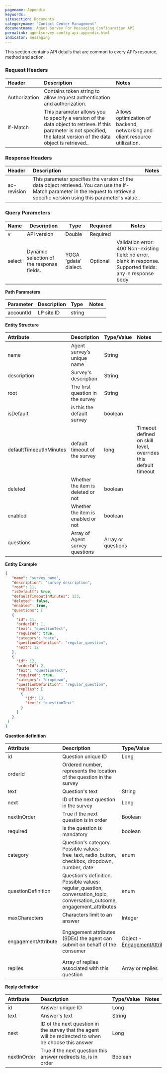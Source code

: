 ```yaml
---
pagename: Appendix
keywords:
sitesection: Documents
categoryname: "Contact Center Management"
documentname: Agent Survey For Messaging Configuration API 
permalink: agentsurvey-config-api-appendix.html
indicator: messaging
---
```


This section contains API details that are common to every API’s resource, method and action.

### Request Headers

 |Header | Description | Notes|
 |:------- | :-------------- | :--- |
 | Authorization | Contains token string to allow request authentication and authorization.  |
 | If-Match | This parameter allows you to specify a version of the data object to retrieve. If this parameter is not specified, the latest version of the data object is retrieved.. | Allows optimization of backend, networking and client resource utilization. |

### Response Headers

|Header | Description | Notes|
|:-------  | :----- | :--- |
| ac-revision | This parameter specifies the version of the data object retrieved. You can use the If-Match parameter in the request to retrieve a specific version using this parameter's value..

### Query Parameters

| Name   | Description   | Type   | Required |Notes    |
|--------|---------------|--------|----------|---------|
| v   | API version        | Double  | Required   |
| select  | Dynamic selection of the response fields. | YOGA 'gdata' dialect.  | Optional | Validation error: 400 Non-existing field: no error, blank in response. Supported fields: any in response body       |


**Path Parameters**

 |Parameter | Description|  Type  |Notes |
 |:----------|  :-------------- | :-------------- | :--- |
 | accountId |  LP site ID | string  |

**Entity Structure**

 | Attribute | Description | Type/Value | Notes |
 | :--------- | :-------------- | :----------- | :--- | 
 | name | Agent survey’s unique name| String |   
 | description | Survey's description | String |
 | root | The first question in the survey | String |  
 | isDefault | is this the default survey | boolean | 
 | defaultTimeoutInMinutes | default timeout of the survey | long | Timeout defined on skill level, overrides this default timeout |
 | deleted | Whether the item is deleted or not | boolean |
 | enabled | Whether the item is enabled or not| boolean |
 | questions | Array of Agent survey questions | Array or questions |


**Entity Example**

 ```json
{
    "name": "survey_name",
    "description": "survey description",
    "root": 11,
    "isDefault": true,
    "defaultTimeoutInMinutes": 123, 
    "deleted": false,
    "enabled": true,
    "questions": [
    {
      "id": 11,
      "orderId": 1,
      "text": "questionText",
      "required": true,
      "category": "date",
      "questionDefinition": "regular_question",
      "next": 12
    },
    {
      "id": 12,
      "orderId": 2,
      "text": "questionText",
      "required": true,
      "category": "dropdown",
      "questionDefinition": "regular_question",
      "replies": [
        {
          "id": 13,
          "text": "questionText"
        }
      ]
    }
  ]
}
 ```

**Question definition**

| Attribute | Description | Type/Value | Notes |
| :--------- | :-------------- | :----------- | :--- |  
| id | Question unique ID | Long | 
| orderId |  Ordered number, represents the location of the question in the survey |
| text | Question's text | String |
| next | ID of the next question in the survey | Long | should be null in case the question contains replies |
| nextInOrder | True if the next question is in order | Boolean | For example - question with orderId 2 followed by question with orderId 3 |
| required | Is the question is mandatory | boolean |
| category | Question's category. Possible values: free_text, radio_button, checkbox, dropdown, number, date | enum |
| questionDefinition | Question's definition. Possible values: regular_question, conversation_topic, conversation_outcome, engagement_attributes | enum |
| maxCharacters |  Characters limit to an answer | Integer |
| engagementAttribute | Engagement attributes (SDEs) the agent can submit on behalf of the consumer | Object - [EngagementAttribute](/agentsurvey-runtime-api-appendix.html#engagementAttribute-structure) | Submitting an engagement attribute question will trigger PurchaseEvent/LeadEvent/ServiceActivity event - based on the engagement attribute's type.
| replies | Array of replies associated with this question | Array or replies |

**Reply definition**

| Attribute | Description | Type/Value | Notes |
| :--------- | :-------------- | :----------- | :--- |  
| id | Answer unique ID | Long | 
| text | Answer's text | String |
| next | ID of the next question in the survey that the agent will be redirected to when he choose this answer | Long |
| nextInOrder|  True if the next question this answer redirects to, is in order | Boolean |
